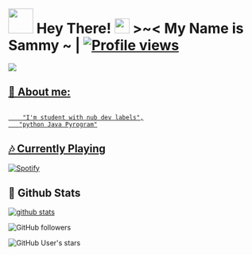 # <img src="https://i.pinimg.com/originals/01/63/6c/01636c5434cd0462086620c60fdfec16.gif" width="50px"> **Hey There! <img src="https://raw.githubusercontent.com/MartinHeinz/MartinHeinz/master/wave.gif" width="30px"> >~<** My Name is Sammy ~  | [![Profile views](https://gpvc.arturio.dev/mrsammyxd)](https://github.com/mrsammyxd)



<p align="left"><a href="https://github.com/MrSammyXD/MrSammyXD"><img src="https://github-readme-stats.vercel.app/api/pin?username=MrSammyXD&show_icons=true&theme=dark&hide_border=true&repo=Mr Sammy"></a></p><p align="centre"><a href="https://t.me/ItzWolf">


## 👦 **About me**:



```

    "I'm student with nub dev labels",
   "python Java Pyrogram"

```

##  🎶 **Currently Playing**


[![Spotify](https://novatorem.vercel.app/api/spotify)](https://www.last.fm/user/AtifAslam)


##  🐙 **Github Stats**

[![github stats](https://github-readme-stats.vercel.app/api?username=mrsammyxd&show_icons=true&theme=radical)](https://github.com/mrsammyxd)

![GitHub followers](https://img.shields.io/github/followers/mrsammyxd?color=aqua&label=Followers&style=for-the-badge)

![GitHub User's stars](https://img.shields.io/github/stars/mrsammyxd?affiliations=OWNER&color=aqua&style=for-the-badge)



























